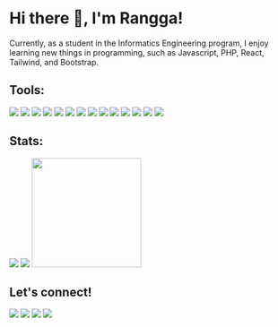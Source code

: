 # <h1>Hi there 👋, I'm Rangga!</h1>
<p>Currently, as a student in the Informatics Engineering program, I enjoy learning new things in programming, such as Javascript, PHP, React, Tailwind, and Bootstrap.</p>

### <h2>Tools:</h2>
<div>
    <img src="https://img.shields.io/badge/OS-Windows-0078D6?&logo=windows&logoColor=white" />
    <img src="https://img.shields.io/badge/Build-Vite-646CFF?&logo=vite&logoColor=white" />
    <img src="https://img.shields.io/badge/Code-Javascript-F7DF1E?&logo=javascript&logoColor=white" />
    <img src="https://img.shields.io/badge/Code-React-61DAFB?&logo=react&logoColor=white" />
    <img src="https://img.shields.io/badge/Code-PHP-777BB4?&logo=php&logoColor=white" />
    <img src="https://img.shields.io/badge/Editor-VS%20Code-007ACC?&logo=visual%20studio%20code&logoColor=white" />
    <img src="https://img.shields.io/badge/Framework-Tailwind%20CSS-38B2AC?&logo=tailwind%20css&logoColor=white" />
    <img src="https://img.shields.io/badge/Framework-Bootstrap-7952B3?&logo=bootstrap&logoColor=white" />
    <img src="https://img.shields.io/badge/VCS-Git-F05032?&logo=git&logoColor=white" />
    <img src="https://img.shields.io/badge/Library-jQuery-0769AD?&logo=jquery&logoColor=white" />
    <img src="https://img.shields.io/badge/Runtime-Node.js-339933?&logo=node.js&logoColor=white" />
    <img src="https://img.shields.io/badge/Package%20Manager-npm-CB3837?&logo=npm&logoColor=white" />
    <img src="https://img.shields.io/badge/Language-HTML-E34F26?&logo=html5&logoColor=white" />
    <img src="https://img.shields.io/badge/Stylesheet-CSS-1572B6?&logo=css3&logoColor=white" />
</div>

### <h2>Stats:</h2>
<div>
    <img src="https://github-readme-streak-stats.herokuapp.com?user=azharanggakusuma&theme=neon&border_radius=5&theme=algolia" />
    <img src="https://github-readme-stats.vercel.app/api?username=azharanggakusuma&count_private=true&show_icons=true&theme=algolia" />
    <img src="https://github-readme-stats.vercel.app/api/top-langs/?username=azharanggakusuma&theme=algolia" height=195 />
</div>

### <h2>Let's connect!</h2>
<div>
    <a href="https://azharangga.my.id" target="_blank"><img src="https://img.shields.io/badge/Website-azharangga.my.id-00B16A?style=flat&logoColor=white" /></a>
    <a href="https://www.linkedin.com/in/azharanggakusuma" target="_blank"><img src="https://img.shields.io/badge/LinkedIn-Azharangga%20Kusuma-0A66C2?style=flat&logo=linkedin&logoColor=white" /></a>
    <a href="https://instagram.com/azharangga_kusuma" target="_blank"><img src="https://img.shields.io/badge/Instagram-azharangga_kusuma-E4405F?style=flat&logo=instagram&logoColor=white" /></a>
    <a href="https://www.paypal.me/azharanggakusuma" target="_blank"><img src="https://ionicabizau.github.io/badges/paypal.svg" /></a>
</div>
